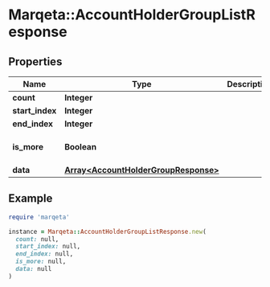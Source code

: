 # Marqeta::AccountHolderGroupListResponse

## Properties

| Name | Type | Description | Notes |
| ---- | ---- | ----------- | ----- |
| **count** | **Integer** |  | [optional] |
| **start_index** | **Integer** |  | [optional] |
| **end_index** | **Integer** |  | [optional] |
| **is_more** | **Boolean** |  | [optional][default to false] |
| **data** | [**Array&lt;AccountHolderGroupResponse&gt;**](AccountHolderGroupResponse.md) |  | [optional] |

## Example

```ruby
require 'marqeta'

instance = Marqeta::AccountHolderGroupListResponse.new(
  count: null,
  start_index: null,
  end_index: null,
  is_more: null,
  data: null
)
```

